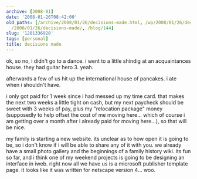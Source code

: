```yaml
---
archive: [2008-01]
date: '2008-01-26T08:42:00'
old_paths: [/archive/2008/01/26/decisions-made.html, /wp/2008/01/26/decisions-made/,
  /2008/01/26/decisions-made/, /blog/144]
slug: '1201336920'
tags: [personal]
title: decisions made
---
```


ok, so no, i didn't go to a dance. i went to a little shindig at an
acquaintances house. they had guitar hero 3. yeah.

afterwards a few of us hit up the international house of pancakes. i ate
when i shouldn't have.

i only got paid for 1 week since i had messed up my time card. that makes
the next two weeks a little tight on cash, but my next paycheck should be
sweet with 3 weeks of pay, plus my "relocation package" money (supposedly
to help offset the cost of me moving here... which of course i am getting
over a month after i already paid for moving here...), so that will be
nice.

my family is starting a new website. its unclear as to how open it is
going to be, so i don't know if i will be able to share any of it with
you. we already have a small photo gallery and the beginnings of a family
history wiki. its fun so far, and i think one of my weekend projects is
going to be designing an interface in iweb. right now all we have us is
a microsoft publisher template page. it looks like it was written for
netscape version 4... woo.

